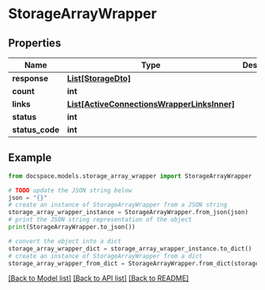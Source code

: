 # StorageArrayWrapper


## Properties

Name | Type | Description | Notes
------------ | ------------- | ------------- | -------------
**response** | [**List[StorageDto]**](StorageDto.md) |  | [optional] 
**count** | **int** |  | [optional] 
**links** | [**List[ActiveConnectionsWrapperLinksInner]**](ActiveConnectionsWrapperLinksInner.md) |  | [optional] 
**status** | **int** |  | [optional] 
**status_code** | **int** |  | [optional] 

## Example

```python
from docspace.models.storage_array_wrapper import StorageArrayWrapper

# TODO update the JSON string below
json = "{}"
# create an instance of StorageArrayWrapper from a JSON string
storage_array_wrapper_instance = StorageArrayWrapper.from_json(json)
# print the JSON string representation of the object
print(StorageArrayWrapper.to_json())

# convert the object into a dict
storage_array_wrapper_dict = storage_array_wrapper_instance.to_dict()
# create an instance of StorageArrayWrapper from a dict
storage_array_wrapper_from_dict = StorageArrayWrapper.from_dict(storage_array_wrapper_dict)
```
[[Back to Model list]](../README.md#documentation-for-models) [[Back to API list]](../README.md#documentation-for-api-endpoints) [[Back to README]](../README.md)



